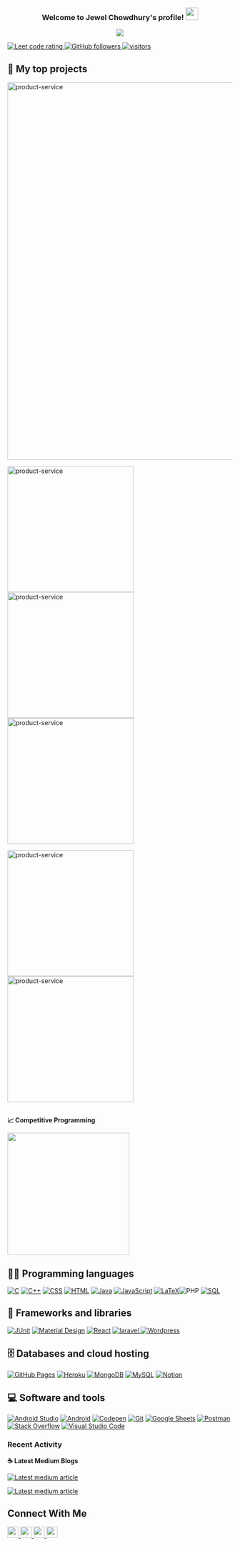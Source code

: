 [website]: https://codesnipeet.com
[twitter]: https://twitter.com/PlusTutorial
[instagram]: https://instagram.com/#
[linkedin]: https://www.linkedin.com/in/jewelcsebu/

<h3 align="center">
  Welcome to Jewel Chowdhury's profile!
  <img src="https://media.giphy.com/media/hvRJCLFzcasrR4ia7z/giphy.gif" width="28">
</h3>

<!-- Typing SVG by DenverCoder1 - https://github.com/DenverCoder1/readme-typing-svg -->
<p align="center">
  <a href="https://github.com/DenverCoder1/readme-typing-svg"><img src="https://readme-typing-svg.herokuapp.com/?lines=I+am+a+Java+Backend+Developer;Self-Learner;Quick-Learner;Blogger&center=true&width=380&height=65"></a>
</p>



<p align="left">
  <a href="https://leetcode.com/jewelcse/">
    <img src="https://cp-logo.vercel.app/leetcode/jewelcse" alt="Leet code rating" />
  </a>

  <a href="https://github.com/jewelcse?tab=followers">
    <img alt="GitHub followers" src="https://img.shields.io/github/followers/jewelcse?color=green&logo=github">
  </a>
  <a href="https://github.com/jewelcse/">
    <img src="https://komarev.com/ghpvc/?username=jewelcse" alt="visitors" />
  </a>

</p>

## 📘 My top projects

<!-- Repo info cards - https://github.com/anuraghazra/github-readme-stats -->
<!-- Small repo cards (fork) - https://github.com/DenverCoder1/github-readme-stats -->
<p align="left">
  
  <a href="https://github.com/jewelcse/e-commerce.git"><img width="846" src="https://github-readme-stats.vercel.app/api/pin/?username=jewelcse&repo=e-commerce&theme=react&bg_color=1F222E&title_color=F85D7F&icon_color=F8D866&hide_border=true&show_icons=false" alt="product-service"></a>
  
  
  <a href="https://github.com/jewelcse/product-service.git"><img width="282" src="https://github-readme-stats.vercel.app/api/pin/?username=jewelcse&repo=product-service&theme=react&bg_color=1F222E&title_color=F85D7F&icon_color=F8D866&hide_border=true&show_icons=false" alt="product-service"></a>
  <a href="https://github.com/jewelcse/order-service.git"><img width="282" src="https://github-readme-stats.vercel.app/api/pin/?username=jewelcse&repo=order-service&theme=react&bg_color=1F222E&title_color=F85D7F&icon_color=F8D866&hide_border=true&show_icons=false" alt="product-service"></a>
  <a href="https://github.com/jewelcse/seller-service.git"><img width="282" src="https://github-readme-stats.vercel.app/api/pin/?username=jewelcse&repo=seller-service&theme=react&bg_color=1F222E&title_color=F85D7F&icon_color=F8D866&hide_border=true&show_icons=false" alt="product-service"></a>
  
  <a href="https://github.com/jewelcse/payment-service.git"><img width="282" src="https://github-readme-stats.vercel.app/api/pin/?username=jewelcse&repo=payment-service&theme=react&bg_color=1F222E&title_color=F85D7F&icon_color=F8D866&hide_border=true&show_icons=false" alt="product-service"></a>
  <a href="https://github.com/jewelcse/easylearnbd.com.git"><img width="282" src="https://github-readme-stats.vercel.app/api/pin/?username=jewelcse&repo=easylearnbd.com&theme=react&bg_color=1F222E&title_color=F85D7F&icon_color=F8D866&hide_border=true&show_icons=false" alt="product-service"></a>
  
  
</p>

<br>
<b>&#128200; Competitive Programming</b>
<p float="left">
<img height="273em" src="https://leetcard.jacoblin.cool/jewelcse?theme=light&font=Karma&ext=contest" />
</p>

## 👨‍💻 Programming languages

<p>
    <a href="#"><img alt="C" src="https://img.shields.io/badge/C%20-%232370ED.svg?logo=c&logoColor=white"></a>
    <a href="#"><img alt="C++" src="https://img.shields.io/badge/C++%20-%2300599C.svg?logo=c%2B%2B&logoColor=white"></a>
    <a href="#"><img alt="CSS" src="https://img.shields.io/badge/CSS%20-%231572B6.svg?logo=css3&logoColor=white"></a>
    <a href="#"><img alt="HTML" src="https://img.shields.io/badge/HTML%20-%23E34F26.svg?logo=html5&logoColor=white"></a>
    <a href="#"><img alt="Java" src="https://img.shields.io/badge/Java-%23007396.svg?logo=java&logoColor=white"></a>
    <a href="#"><img alt="JavaScript" src="https://img.shields.io/badge/JavaScript%20-%23F7DF1E.svg?logo=javascript&logoColor=black"></a>
    <a href="#"><img alt="LaTeX" src="https://img.shields.io/badge/LaTeX%20-%23008080.svg?logo=LaTeX&logoColor=white"></a
    <a href="#"><img alt="PHP" src="https://img.shields.io/badge/PHP-%23777BB4.svg?logo=php&logoColor=white"></a>
    <a href="#"><img alt="SQL" src="https://img.shields.io/badge/SQL%20-%23025E8C.svg?logo=amazon-dynamodb&logoColor=white"></a>
</p>

## 🧰 Frameworks and libraries

<p>
    <a href="#"><img alt="JUnit" src="https://img.shields.io/badge/JUnit%20-%2325A162.svg?logo=cachet&logoColor=white"></a>
    <a href="#"><img alt="Material Design" src="https://img.shields.io/badge/Material%20Design%20-%230081CB.svg?logo=material-design&logoColor=white"></a>
    <a href="#"><img alt="React" src="https://img.shields.io/badge/React%20-%2320232a.svg?logo=react&logoColor=%2361DAFB"></a>
    <a href="#"><img alt="laravel" src="https://img.shields.io/badge/Symfony%20-%23111111.svg?logo=symfony&logoColor=white">
    <a href="#"><img alt="Wordpress" src="https://img.shields.io/badge/Wordpress-21759B?logo=wordpress&logoColor=white"></a>
</p>

## 🗄️ Databases and cloud hosting

<p>
    <a href="#"><img alt="GitHub Pages" src="https://img.shields.io/badge/GitHub%20Pages-%23327FC7.svg?logo=github&logoColor=white"></a>
    <a href="#"><img alt="Heroku" src="https://img.shields.io/badge/Heroku%20-%23430098.svg?logo=heroku&logoColor=white"></a>
    <a href="#"><img alt="MongoDB" src ="https://img.shields.io/badge/MongoDB-%234ea94b.svg?logo=mongodb&logoColor=white"></a>
    <a href="#"><img alt="MySQL" src="https://img.shields.io/badge/MySQL-%2300f.svg?logo=mysql&logoColor=white"></a>
    <a href="#"><img alt="Notion" src="https://img.shields.io/badge/Notion%20-%23010101.svg?logo=notion&logoColor=white"></a>
</p>

## 💻 Software and tools

<p>
    <a href="#"><img alt="Android Studio" src="https://img.shields.io/badge/Android%20Studio-008678.svg?logo=android-studio&logoColor=white"></a>
    <a href="#"><img alt="Android" src="https://img.shields.io/badge/Android-3DDC84?logo=android&logoColor=white"></a>
    <a href="#"><img alt="Codepen" src="https://img.shields.io/badge/Codepen-000000.svg?logo=codepen&logoColor=white"></a>
    <a href="#"><img alt="Git" src="https://img.shields.io/badge/Git%20-%23F05033.svg?logo=git&logoColor=white"></a>
    <a href="#"><img alt="Google Sheets" src="https://img.shields.io/badge/Google%20Sheets%20-%2334A853.svg?logo=google%20sheets&logoColor=white"></a>
    <a href="#"><img alt="Postman" src="https://img.shields.io/badge/Postman-FF6C37?logo=postman&logoColor=white"></a>
    <a href="#"><img alt="Stack Overflow" src="https://img.shields.io/badge/-Stack%20Overflow-FE7A16?logo=stack-overflow&logoColor=white"></a>
    <a href="#"><img alt="Visual Studio Code" src="https://img.shields.io/badge/Visual%20Studio%20Code-0078d7.svg?logo=visual-studio-code&logoColor=white"></a>
</p>

### Recent Activity

<p><b> &#9749; Latest Medium Blogs</b></p>

<a target="_blank" href="https://github-readme-medium-recent-article.vercel.app/medium/@jewelcse/0"><img src="https://github-readme-medium-recent-article.vercel.app/medium/@jewelcse/0" alt="Latest medium article">

<a target="_blank" href="https://github-readme-medium-recent-article.vercel.app/medium/@jewelcse/1"><img src="https://github-readme-medium-recent-article.vercel.app/medium/@jewelcse/1" alt="Latest medium article"> </a>

## Connect With Me

<p left="center">

<a href="https://www.linkedin.com/in/jewelcsebu/">
  <img src="https://img.shields.io/badge/linkedin-%230077B5.svg?&style=for-the-badge&logo=linkedin&logoColor=white" height=25>
</a> 
<a href="https://www.facebook.com/jewelcsebu">
  <img src="https://img.shields.io/badge/Facebook-1877F2?style=for-the-badge&logo=facebook&logoColor=white" height=25>
</a>
<a href="https://medium.com/@jewelcse045">
  <img src="https://img.shields.io/badge/Medium-12100E?style=for-the-badge&logo=medium&logoColor=white" height=25>
</a>
<a href="mailto:jewelcsebu099@gmail.com">
  <img src="	https://img.shields.io/badge/Gmail-D14836?style=for-the-badge&logo=gmail&logoColor=white" height=25>
</a>
</p>